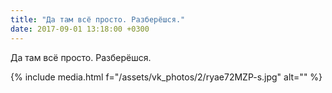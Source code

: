 ```yaml
---
title: "Да там всё просто. Разберёшся."
date: 2017-09-01 13:18:00 +0300
---
```


Да там всё просто. Разберёшся.

{% include media.html f="/assets/vk_photos/2/ryae72MZP-s.jpg" alt="" %}
